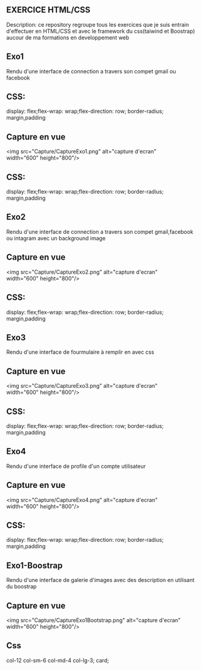 ## EXERCICE HTML/CSS
Description: ce repository regroupe tous les exercices que je suis entrain d'effectuer en HTML/CSS et avec le framework du css(taiwind et Boostrap) aucour de ma formations en developpement web

## Exo1
Rendu d'une interface de connection a travers son compet gmail ou facebook
## CSS: 
 display: flex;flex-wrap: wrap;flex-direction: row; border-radius; margin,padding

## Capture en vue
<img src="Capture/CaptureExo1.png" alt="capture d'ecran" width="600" height="800"/>

## CSS: 
 display: flex;flex-wrap: wrap;flex-direction: row; border-radius; margin,padding

## Exo2
Rendu d'une interface de connection a travers son compet gmail,facebook ou intagram avec un background image 

## Capture en vue

<img src="Capture/CaptureExo2.png" alt="capture d'ecran" width="600" height="800"/>

## CSS: 
 display: flex;flex-wrap: wrap;flex-direction: row; border-radius; margin,padding

 ## Exo3
Rendu d'une interface de fourmulaire à remplir en avec css

## Capture en vue
<img src="Capture/CaptureExo3.png" alt="capture d'ecran" width="600" height="800"/>

 ## CSS: 
 display: flex;flex-wrap: wrap;flex-direction: row; border-radius; margin,padding

 ## Exo4
Rendu d'une interface de profile d'un compte utilisateur

## Capture en vue
<img src="Capture/CaptureExo4.png" alt="capture d'ecran" width="600" height="800"/>

## CSS: 
 display: flex;flex-wrap: wrap;flex-direction: row; border-radius; margin,padding

 ## Exo1-Boostrap
Rendu d'une interface de galerie d'images avec des description en utilisant du boostrap

## Capture en vue
<img src="Capture/CaptureExo1Bootstrap.png" alt="capture d'ecran" width="600" height="800"/>

## Css
col-12 col-sm-6 col-md-4 col-lg-3; card;